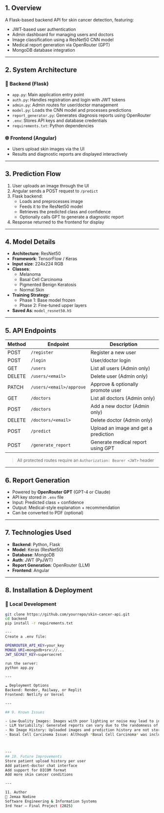 ## 1. Overview

A Flask-based backend API for skin cancer detection, featuring:
- JWT-based user authentication
- Admin dashboard for managing users and doctors
- Image classification using a ResNet50 CNN model
- Medical report generation via OpenRouter (GPT)
- MongoDB database integration

---

## 2. System Architecture

### 🔧 Backend (Flask)
- `app.py`: Main application entry point
- `auth.py`: Handles registration and login with JWT tokens
- `admin.py`: Admin routes for user/doctor management
- `model.py`: Loads the CNN model and processes predictions
- `report_generator.py`: Generates diagnosis reports using OpenRouter
- `.env`: Stores API keys and database credentials
- `requirements.txt`: Python dependencies

### 🌐 Frontend (Angular)
- Users upload skin images via the UI
- Results and diagnostic reports are displayed interactively

---

## 3. Prediction Flow

1. User uploads an image through the UI
2. Angular sends a POST request to `/predict`
3. Flask backend:
   - Loads and preprocesses image
   - Feeds it to the ResNet50 model
   - Retrieves the predicted class and confidence
   - Optionally calls GPT to generate a diagnostic report
4. Response returned to the frontend for display

---

## 4. Model Details

- **Architecture**: ResNet50
- **Framework**: TensorFlow / Keras
- **Input size**: 224x224 RGB
- **Classes**:
  - Melanoma
  - Basal Cell Carcinoma
  - Pigmented Benign Keratosis
  - Normal Skin
- **Training Strategy**:
  - Phase 1: Base model frozen
  - Phase 2: Fine-tuned upper layers
- **Saved As**: `model_resnet50.h5`

---

## 5. API Endpoints

| Method | Endpoint                        | Description                            |
|--------|----------------------------------|----------------------------------------|
| POST   | `/register`                     | Register a new user                    |
| POST   | `/login`                        | User/doctor login                      |
| GET    | `/users`                        | List all users (Admin only)           |
| DELETE | `/users/<email>`               | Delete user (Admin only)              |
| PATCH  | `/users/<email>/approve`       | Approve & optionally promote user     |
| GET    | `/doctors`                      | List all doctors (Admin only)         |
| POST   | `/doctors`                      | Add a new doctor (Admin only)         |
| DELETE | `/doctors/<email>`            | Delete doctor (Admin only)            |
| POST   | `/predict`                      | Upload an image and get a prediction  |
| POST   | `/generate_report`             | Generate medical report using GPT     |

> All protected routes require an `Authorization: Bearer <JWT>` header

---

## 6. Report Generation

- Powered by **OpenRouter GPT** (GPT-4 or Claude)
- API key stored in `.env` file
- Input: Predicted class + confidence
- Output: Medical-style explanation + recommendation
- Can be converted to PDF (optional)

---

## 7. Technologies Used

- **Backend**: Python, Flask
- **Model**: Keras (ResNet50)
- **Database**: MongoDB 
- **Auth**: JWT (PyJWT)
- **Report Generation**: OpenRouter (LLM)
- **Frontend**: Angular 

---

## 8. Installation & Deployment

### 🔧 Local Development

```bash
git clone https://github.com/yourrepo/skin-cancer-api.git
cd backend
pip install -r requirements.txt

---
Create a .env file:

OPENROUTER_API_KEY=your_key
MONGO_URI=mongodb+srv://...
JWT_SECRET_KEY=supersecret

run the server: 
python app.py

---

☁️ Deployment Options
Backend: Render, Railway, or Replit
Frontend: Netlify or Vercel

---

## 9. Known Issues

- Low-Quality Images: Images with poor lighting or noise may lead to inaccurate predictions.
- LLM Variability: Generated reports can vary due to the randomness of the language model output.
- No Image History: Uploaded images and prediction history are not stored in the database yet.
- Basal Cell Carcinoma Issue: Although *Basal Cell Carcinoma* was included in training, the current model cannot reliably detect it during prediction. If such an image is uploaded, the system may return an error or invalid prediction result.



---
## 10. Future Improvements
Store patient upload history per user
Add patient-doctor chat interface
Add support for DICOM format
Add more skin cancer conditions

---

11. Author
👩 Jemaa Nadine
Software Engineering & Information Systems
3rd Year – Final Project (2025)
